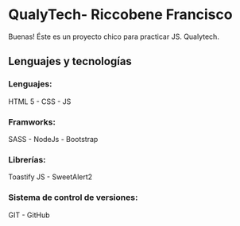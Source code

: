 # **QualyTech- Riccobene Francisco**

Buenas! Éste es un proyecto chico para practicar JS. Qualytech.

## Lenguajes y tecnologías

### Lenguajes:

HTML 5 - CSS - JS

### Framworks:

SASS - NodeJs - Bootstrap

### Librerías:

Toastify JS - SweetAlert2

### Sistema de control de versiones:

GIT - GitHub
